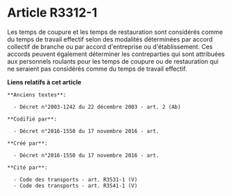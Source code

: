 # Article R3312-1

Les temps de coupure et les temps de restauration sont considérés comme du temps de travail effectif selon des modalités
déterminées par accord collectif de branche ou par accord d'entreprise ou d'établissement. Ces accords peuvent également
déterminer les contreparties qui sont attribuées aux personnels roulants pour les temps de coupure ou de restauration qui ne
seraient pas considérés comme du temps de travail effectif.

**Liens relatifs à cet article**

	**Anciens textes**:

	  - Décret n°2003-1242 du 22 décembre 2003 - art. 2 (Ab)

	**Codifié par**:

	  - Décret n°2016-1550 du 17 novembre 2016 - art.

	**Créé par**:

	  - Décret n°2016-1550 du 17 novembre 2016 - art.

	**Cité par**:

	  - Code des transports - art. R3531-1 (V)
	  - Code des transports - art. R3541-1 (V)

